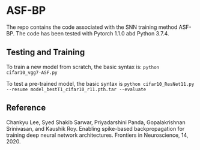 # ASF-BP

The repo contains the code associated with the SNN training method ASF-BP. The code has been tested with Pytorch 1.1.0 abd Python 3.7.4.

## Testing and Training 
To train a new model from scratch, the basic syntax is: ```python cifar10_vgg7-ASF.py```

To test a pre-trained model, the basic syntax is ```python cifar10_ResNet11.py --resume model_bestT1_cifar10_r11.pth.tar --evaluate```

## Reference
Chankyu Lee, Syed Shakib Sarwar, Priyadarshini Panda, Gopalakrishnan Srinivasan, and Kaushik Roy. Enabling spike-based backpropagation for training deep neural network architectures. Frontiers in Neuroscience, 14, 2020.


